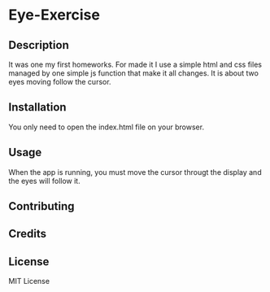 # Eye-Exercise

## Description
It was one my first homeworks. For made it I use a simple html and css files managed by one simple js function that make it all changes. It is about two eyes moving follow the cursor.

## Installation
You only need to open the index.html file on your browser.

## Usage
When the app is running, you must move the cursor througt the display and the eyes will follow it. 

## Contributing


## Credits

## License
MIT License
